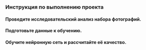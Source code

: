 ### Инструкция по выполнению проекта
#### Проведите исследовательский анализ набора фотографий.
#### Подготовьте данные к обучению.
#### Обучите нейронную сеть и рассчитайте её качество.
